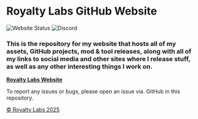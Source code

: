 # Royalty Labs GitHub Website

![Website Status](https://img.shields.io/badge/Website_Status-Under_Construction-yellow?logo=github)  ![Discord](https://img.shields.io/badge/Royalty%20Labs%20Discord%20Server-darkblue?style=flat&logo=discord&logoColor=white&link=https%3A%2F%2Fdiscord.gg%2FywwvZ66QbX)

### This is the repository for my website that hosts all of my assets, GitHub projects, mod & tool releases, along with all of my links to social media and other sites where I release stuff, as well as any other interesting things I work on.

**[Royalty Labs Website](https://royals-development.github.io)**

To report any issues or bugs, please open an issue via. GitHub in this repository.

[© Royalty Labs 2025](LICENSE.md/)

